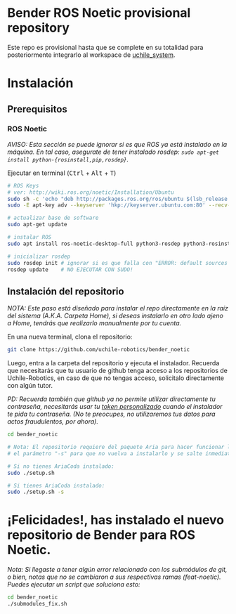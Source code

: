 # Bender ROS Noetic provisional repository
Este repo es provisional hasta que se complete en su totalidad para posteriormente integrarlo al workspace de [uchile_system](https://github.com/uchile-robotics/uchile_system/).
# Instalación
## Prerequisitos
### ROS Noetic
*AVISO: Esta sección se puede ignorar si es que ROS ya está instalado en la máquina. En tal caso, asegurate de tener instalado rosdep: `sudo apt-get install python-{rosinstall,pip,rosdep}`.*

Ejecutar en terminal (<kbd>Ctrl</kbd> + <kbd>Alt</kbd> + <kbd>T</kbd>)

```bash
# ROS Keys
# ver: http://wiki.ros.org/noetic/Installation/Ubuntu
sudo sh -c 'echo "deb http://packages.ros.org/ros/ubuntu $(lsb_release -sc) main" > /etc/apt/sources.list.d/ros-latest.list'
sudo -E apt-key adv --keyserver 'hkp://keyserver.ubuntu.com:80' --recv-key C1CF6E31E6BADE8868B172B4F42ED6FBAB17C654

# actualizar base de software
sudo apt-get update

# instalar ROS
sudo apt install ros-noetic-desktop-full python3-rosdep python3-rosinstall python3-rosinstall-generator python3-wstool build-essential

# inicializar rosdep
sudo rosdep init # ignorar si es que falla con "ERROR: default sources list file already exists:..."
rosdep update    # NO EJECUTAR CON SUDO!
```

## Instalación del repositorio
*NOTA: Este paso está diseñado para instalar el repo directamente en la raíz del sistema (A.K.A. Carpeta Home), si deseas instalarlo en otro lado ajeno a Home, tendrás que realizarlo manualmente por tu cuenta.*

En una nueva terminal, clona el repositorio:
```bash
git clone https://github.com/uchile-robotics/bender_noetic
```

Luego, entra a la carpeta del repositorio y ejecuta el instalador. Recuerda que necesitarás que tu usuario de github tenga acceso a los repositorios de Uchile-Robotics, en caso de que no tengas acceso, solicitalo directamente con algún tutor.

*PD: Recuerda también que github ya no permite utilizar directamente tu contraseña, necesitarás usar tu [token personalizado](https://github.com/settings/tokens) cuando el instalador te pida tu contraseña. (No te preocupes, no utilizaremos tus datos para actos fraudulentos, por ahora).*
```bash
cd bender_noetic

# Nota: El repositorio requiere del paquete Aria para hacer funcionar la base de Bender, en el caso que ya tengas instalado Aria o AriaCoda debes utilizar
# el parámetro "-s" para que no vuelva a instalarlo y se salte inmediatamente a la instalación de dependencias.

# Si no tienes AriaCoda instalado:
sudo ./setup.sh

# Si tienes AriaCoda instalado:
sudo ./setup.sh -s
```

# ¡Felicidades!, has instalado el nuevo repositorio de Bender para ROS Noetic.
*Nota: Si llegaste a tener algún error relacionado con los submódulos de git, o bien, notas que no se cambiaron a sus respectivas ramas (feat-noetic). Puedes ejecutar un script que soluciona esto:*

```bash
cd bender_noetic
./submodules_fix.sh
```
